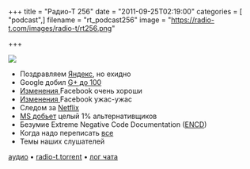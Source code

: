 +++
title = "Радио-Т 256"
date = "2011-09-25T02:19:00"
categories = [ "podcast",]
filename = "rt_podcast256"
image = "https://radio-t.com/images/radio-t/rt256.png"

+++

![](https://radio-t.com/images/radio-t/rt256.png)

- Поздравляем [Яндекс](http://company.yandex.ru/about/history/), но ехидно
- Google добил [G+ до 100](http://habrahabr.ru/blogs/google/128821/)
- [Изменения ](http://lifehacker.com/5842969/get-to-know-all-the-new-features-coming-to-facebook)Facebook очень хороши
- [Изменения ](http://venturebeat.com/2011/09/22/facebook-changes-f8/)Facebook ужас-ужас
- Следом за [Netflix](http://news.cnet.com/8301-31322_3-20109699-256/facebook-netflix-and-the-art-of-blowing-the-lead/)
- [MS добьет](http://www.opennet.ru/opennews/art.shtml?num=31841) целый 1% альтернативщиков
- Безумие Extreme Negative Code Documentation ([ENCD](http://www.1729.com/blog/ExtremeNegativeCodeDocumentation.html))
- Когда надо переписать [все](http://www.javacodegeeks.com/2011/09/dont-rewrite-your-application.html)
- Темы наших слушателей

[аудио](http://archive.rucast.net/radio-t/media/rt_podcast256.mp3) • [radio-t.torrent](http://www.radio-t.com/torrents/rt_podcast256.mp3.torrent) • [лог чата](http://chat.radio-t.com/logs/radio-t-256.html)<audio src="http://archive.rucast.net/radio-t/media/rt_podcast256.mp3" preload="none"></audio>